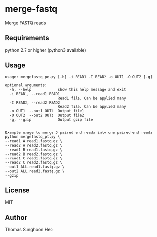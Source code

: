 # merge-fastq
Merge FASTQ reads

## Requirements
python 2.7 or higher (python3 available)

## Usage

```
usage: mergefastq_pe.py [-h] -i READ1 -I READ2 -o OUT1 -O OUT2 [-g]

optional arguments:
  -h, --help            show this help message and exit
  -i READ1, --read1 READ1
                        Read1 file. Can be applied many
  -I READ2, --read2 READ2
                        Read2 file. Can be applied many
  -o OUT1, --out1 OUT1  Output file1
  -O OUT2, --out2 OUT2  Output file2
  -g, --gzip            Output gzip file


Example usage to merge 3 paired end reads into one paired end reads
python mergefastq_pt.py \
--read1 A.read1.fastq.gz \
--read2 A.read2.fastq.gz \
--read1 B.read1.fastq.gz \
--read2 B.read2.fastq.gz \
--read1 C.read1.fastq.gz \
--read2 C.read2.fastq.gz \
--out1 ALL.read1.fastq.gz \
--out2 ALL.read2.fastq.gz \
--gzip
```

## License
MIT

## Author
Thomas Sunghoon Heo
